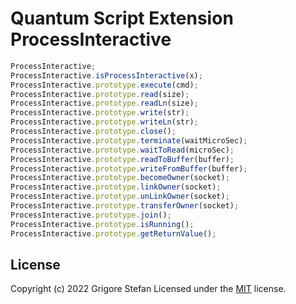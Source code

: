 # Quantum Script Extension ProcessInteractive

```javascript
ProcessInteractive;
ProcessInteractive.isProcessInteractive(x);
ProcessInteractive.prototype.execute(cmd);
ProcessInteractive.prototype.read(size);
ProcessInteractive.prototype.readLn(size);
ProcessInteractive.prototype.write(str);
ProcessInteractive.prototype.writeLn(str);
ProcessInteractive.prototype.close();
ProcessInteractive.prototype.terminate(waitMicroSec);
ProcessInteractive.prototype.waitToRead(microSec);
ProcessInteractive.prototype.readToBuffer(buffer);
ProcessInteractive.prototype.writeFromBuffer(buffer);
ProcessInteractive.prototype.becomeOwner(socket);
ProcessInteractive.prototype.linkOwner(socket);
ProcessInteractive.prototype.unLinkOwner(socket);
ProcessInteractive.prototype.transferOwner(socket);
ProcessInteractive.prototype.join();
ProcessInteractive.prototype.isRunning();
ProcessInteractive.prototype.getReturnValue();
```

## License

Copyright (c) 2022 Grigore Stefan
Licensed under the [MIT](LICENSE) license.
